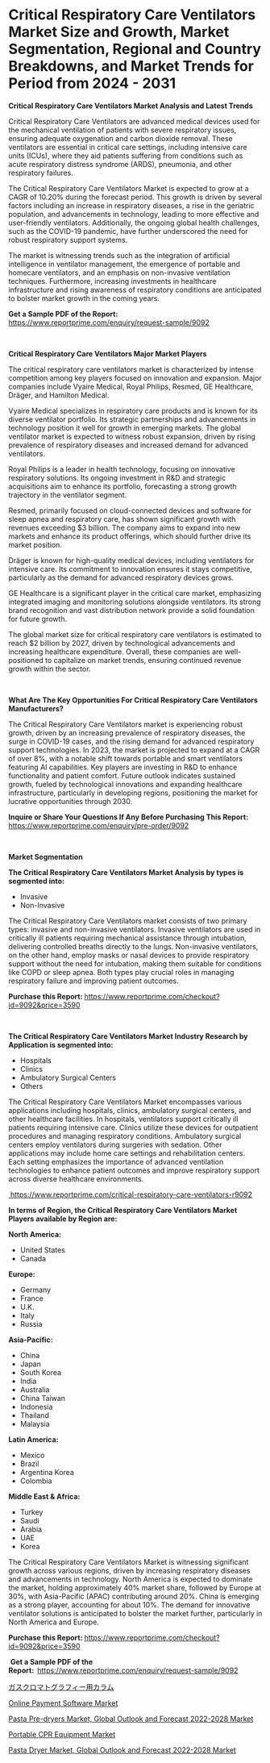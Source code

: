 <p><h1>Critical Respiratory Care Ventilators Market Size and Growth, Market Segmentation, Regional and Country Breakdowns, and Market Trends for Period from 2024 -  2031</h1></p><p><strong>Critical Respiratory Care Ventilators Market Analysis and Latest Trends</strong></p>
<p><p>Critical Respiratory Care Ventilators are advanced medical devices used for the mechanical ventilation of patients with severe respiratory issues, ensuring adequate oxygenation and carbon dioxide removal. These ventilators are essential in critical care settings, including intensive care units (ICUs), where they aid patients suffering from conditions such as acute respiratory distress syndrome (ARDS), pneumonia, and other respiratory failures.</p><p>The Critical Respiratory Care Ventilators Market is expected to grow at a CAGR of 10.20% during the forecast period. This growth is driven by several factors including an increase in respiratory diseases, a rise in the geriatric population, and advancements in technology, leading to more effective and user-friendly ventilators. Additionally, the ongoing global health challenges, such as the COVID-19 pandemic, have further underscored the need for robust respiratory support systems.</p><p>The market is witnessing trends such as the integration of artificial intelligence in ventilator management, the emergence of portable and homecare ventilators, and an emphasis on non-invasive ventilation techniques. Furthermore, increasing investments in healthcare infrastructure and rising awareness of respiratory conditions are anticipated to bolster market growth in the coming years.</p></p>
<p><strong>Get a Sample PDF of the Report:&nbsp;</strong> <a href="https://www.reportprime.com/enquiry/request-sample/9092">https://www.reportprime.com/enquiry/request-sample/9092</a></p>
<p>&nbsp;</p>
<p><strong>Critical Respiratory Care Ventilators Major Market Players</strong></p>
<p><p>The critical respiratory care ventilators market is characterized by intense competition among key players focused on innovation and expansion. Major companies include Vyaire Medical, Royal Philips, Resmed, GE Healthcare, Dräger, and Hamilton Medical. </p><p>Vyaire Medical specializes in respiratory care products and is known for its diverse ventilator portfolio. Its strategic partnerships and advancements in technology position it well for growth in emerging markets. The global ventilator market is expected to witness robust expansion, driven by rising prevalence of respiratory diseases and increased demand for advanced ventilators.</p><p>Royal Philips is a leader in health technology, focusing on innovative respiratory solutions. Its ongoing investment in R&D and strategic acquisitions aim to enhance its portfolio, forecasting a strong growth trajectory in the ventilator segment.</p><p>Resmed, primarily focused on cloud-connected devices and software for sleep apnea and respiratory care, has shown significant growth with revenues exceeding $3 billion. The company aims to expand into new markets and enhance its product offerings, which should further drive its market position.</p><p>Dräger is known for high-quality medical devices, including ventilators for intensive care. Its commitment to innovation ensures it stays competitive, particularly as the demand for advanced respiratory devices grows.</p><p>GE Healthcare is a significant player in the critical care market, emphasizing integrated imaging and monitoring solutions alongside ventilators. Its strong brand recognition and vast distribution network provide a solid foundation for future growth.</p><p>The global market size for critical respiratory care ventilators is estimated to reach $2 billion by 2027, driven by technological advancements and increasing healthcare expenditure. Overall, these companies are well-positioned to capitalize on market trends, ensuring continued revenue growth within the sector.</p></p>
<p>&nbsp;</p>
<p><strong>What Are The Key Opportunities For Critical Respiratory Care Ventilators Manufacturers?</strong></p>
<p><p>The Critical Respiratory Care Ventilators market is experiencing robust growth, driven by an increasing prevalence of respiratory diseases, the surge in COVID-19 cases, and the rising demand for advanced respiratory support technologies. In 2023, the market is projected to expand at a CAGR of over 8%, with a notable shift towards portable and smart ventilators featuring AI capabilities. Key players are investing in R&D to enhance functionality and patient comfort. Future outlook indicates sustained growth, fueled by technological innovations and expanding healthcare infrastructure, particularly in developing regions, positioning the market for lucrative opportunities through 2030.</p></p>
<p><strong>Inquire or Share Your Questions If Any Before Purchasing This Report:</strong> <a href="https://www.reportprime.com/enquiry/pre-order/9092">https://www.reportprime.com/enquiry/pre-order/9092</a></p>
<p>&nbsp;</p>
<p><strong>Market Segmentation</strong></p>
<p><strong>The Critical Respiratory Care Ventilators Market Analysis by types is segmented into:</strong></p>
<p><ul><li>Invasive</li><li>Non-Invasive</li></ul></p>
<p><p>The Critical Respiratory Care Ventilators market consists of two primary types: invasive and non-invasive ventilators. Invasive ventilators are used in critically ill patients requiring mechanical assistance through intubation, delivering controlled breaths directly to the lungs. Non-invasive ventilators, on the other hand, employ masks or nasal devices to provide respiratory support without the need for intubation, making them suitable for conditions like COPD or sleep apnea. Both types play crucial roles in managing respiratory failure and improving patient outcomes.</p></p>
<p><strong>Purchase this Report:&nbsp;</strong><a href="https://www.reportprime.com/checkout?id=9092&price=3590">https://www.reportprime.com/checkout?id=9092&price=3590</a></p>
<p>&nbsp;</p>
<p><strong>The Critical Respiratory Care Ventilators Market Industry Research by Application is segmented into:</strong></p>
<p><ul><li>Hospitals</li><li>Clinics</li><li>Ambulatory Surgical Centers</li><li>Others</li></ul></p>
<p><p>The Critical Respiratory Care Ventilators Market encompasses various applications including hospitals, clinics, ambulatory surgical centers, and other healthcare facilities. In hospitals, ventilators support critically ill patients requiring intensive care. Clinics utilize these devices for outpatient procedures and managing respiratory conditions. Ambulatory surgical centers employ ventilators during surgeries with sedation. Other applications may include home care settings and rehabilitation centers. Each setting emphasizes the importance of advanced ventilation technologies to enhance patient outcomes and improve respiratory support across diverse healthcare environments.</p></p>
<p><a href="https://www.reportprime.com/critical-respiratory-care-ventilators-r9092">&nbsp;https://www.reportprime.com/critical-respiratory-care-ventilators-r9092</a></p>
<p><strong>In terms of Region, the Critical Respiratory Care Ventilators Market Players available by Region are:</strong></p>
<p>
    <p> <strong> North America: </strong>
        <ul>
            <li>United States</li>
            <li>Canada</li>
        </ul>
        </p> 
    <p> <strong> Europe: </strong>
        <ul>
            <li>Germany</li>
            <li>France</li>
            <li>U.K.</li>
            <li>Italy</li>
            <li>Russia</li>
        </ul>
        </p> 
    <p> <strong> Asia-Pacific: </strong>
        <ul>
            <li>China</li>
            <li>Japan</li>
            <li>South Korea</li>
            <li>India</li>
            <li>Australia</li>
            <li>China Taiwan</li>
            <li>Indonesia</li>
            <li>Thailand</li>
            <li>Malaysia</li>
        </ul>
        </p> 
    <p> <strong> Latin America: </strong>
        <ul>
            <li>Mexico</li>
            <li>Brazil</li>
            <li>Argentina Korea</li>
            <li>Colombia</li>
        </ul>
        </p> 
    <p> <strong> Middle East & Africa: </strong>
        <ul>
            <li>Turkey</li>
            <li>Saudi</li>
            <li>Arabia</li>
            <li>UAE</li>
            <li>Korea</li>
        </ul>
    </p>
    </p>
<p><p>The Critical Respiratory Care Ventilators Market is witnessing significant growth across various regions, driven by increasing respiratory diseases and advancements in technology. North America is expected to dominate the market, holding approximately 40% market share, followed by Europe at 30%, with Asia-Pacific (APAC) contributing around 20%. China is emerging as a strong player, accounting for about 10%. The demand for innovative ventilator solutions is anticipated to bolster the market further, particularly in North America and Europe.</p></p>
<p><strong>Purchase this Report: </strong><a href="https://www.reportprime.com/checkout?id=9092&price=3590">https://www.reportprime.com/checkout?id=9092&price=3590</a></p>
<p>&nbsp;<strong>Get a Sample PDF of the Report:&nbsp;&nbsp;</strong><a href="https://www.reportprime.com/enquiry/request-sample/9092">https://www.reportprime.com/enquiry/request-sample/9092</a></p>
<p><strong></strong></p>
<p><p><a href="https://medium.com/@charm854/%E3%82%AC%E3%82%B9%E3%82%AF%E3%83%AD%E3%83%9E%E3%83%88%E3%82%B0%E3%83%A9%E3%83%95%E3%82%A3%E3%83%BC%E6%9F%B1%E5%B8%82%E5%A0%B4-2024%E5%B9%B4-2031%E5%B9%B4-%E6%A5%AD%E7%95%8C%E3%81%AE%E6%B4%9E%E5%AF%9F%E3%81%A8%E6%8A%95%E8%B3%87%E6%A9%9F%E4%BC%9A-bbd5548ac0cc">ガスクロマトグラフィー用カラム</a></p><p><a href="https://www.linkedin.com/pulse/global-online-payment-software-industry-analysis-report-market-eay2c?trackingId=u8YX0HGrRBKwDUAFDnF84A%3D%3D">Online Payment Software Market</a></p><p><a href="https://medium.com/@basmakahin145/the-global-pasta-pre-dryers-market-global-outlook-and-forecast-2022-2028-market-identifies-ad03a55e1033">Pasta Pre-dryers Market, Global Outlook and Forecast 2022-2028 Market</a></p><p><a href="https://github.com/MegiBogdani1953/Market-Research-Report-List-1/blob/main/portable-cpr-equipment-market.md">Portable CPR Equipment Market</a></p><p><a href="https://medium.com/@basmakahin145/the-pasta-dryer-market-global-outlook-and-forecast-2022-2028-market-industry-provides-a-5e50d6b5bbda">Pasta Dryer Market, Global Outlook and Forecast 2022-2028 Market</a></p></p>